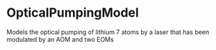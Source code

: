 # OpticalPumpingModel
Models the optical pumping of lithium 7 atoms by a laser that has been modulated by an AOM and two EOMs
